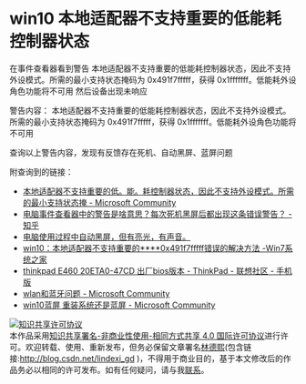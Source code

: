 
# win10 本地适配器不支持重要的低能耗控制器状态

在事件查看器看到警告 本地适配器不支持重要的低能耗控制器状态，因此不支持外设模式。所需的最小支持状态掩码为 0x491f7fffff，获得 0x1fffffff。低能耗外设角色功能将不可用 然后设备出现未响应

<!--more-->


<!-- csdn -->

警告内容： 本地适配器不支持重要的低能耗控制器状态，因此不支持外设模式。所需的最小支持状态掩码为 0x491f7fffff，获得 0x1fffffff。低能耗外设角色功能将不可用

查询以上警告内容，发现有反馈存在死机、自动黑屏、蓝屏问题

附查询到的链接：

- [本地适配器不支持重要的低。能。耗控制器状态，因此不支持外设模式。所需的最小支持状态掩 - Microsoft Community](https://answers.microsoft.com/zh-hans/windows/forum/all/%E6%9C%AC%E5%9C%B0%E9%80%82%E9%85%8D%E5%99%A8/6e35d490-4557-4191-abae-05cc4fa60a3b )
- [电脑事件查看器中的警告是啥意思？每次死机黑屏后都出现这条错误警告？ - 知乎](https://www.zhihu.com/question/304400728 )
- [电脑使用过程中自动黑屏，但有亮光，有声音。](http://bbs.360.cn/thread-15508055-1-1.html )
- [win10：本地适配器不支持重要的****0x491f7fffff错误的解决方法 -Win7系统之家](http://www.winwin7.com/JC/15102.html )
- [thinkpad E460 20ETA0-47CD 出厂bios版本 - ThinkPad - 联想社区 - 手机版](https://mbbs.thinkpad.com/thinkthread-4215839-1-1.html )
- [wlan和蓝牙问题 - Microsoft Community](https://answers.microsoft.com/zh-hans/windows/forum/all/wlan%E5%92%8C%E8%93%9D%E7%89%99%E9%97%AE%E9%A2%98/520642cc-12ef-48ff-ac20-f7970b6de22d )
- [win10蓝屏 重装系统还是蓝屏 - Microsoft Community](https://answers.microsoft.com/zh-hans/windows/forum/windows_10-performance/win10%E8%93%9D%E5%B1%8F/f92a4b26-923e-4e3b-a9a7-0795888b7136 )





<a rel="license" href="http://creativecommons.org/licenses/by-nc-sa/4.0/"><img alt="知识共享许可协议" style="border-width:0" src="https://licensebuttons.net/l/by-nc-sa/4.0/88x31.png" /></a><br />本作品采用<a rel="license" href="http://creativecommons.org/licenses/by-nc-sa/4.0/">知识共享署名-非商业性使用-相同方式共享 4.0 国际许可协议</a>进行许可。欢迎转载、使用、重新发布，但务必保留文章署名[林德熙](http://blog.csdn.net/lindexi_gd)(包含链接:http://blog.csdn.net/lindexi_gd )，不得用于商业目的，基于本文修改后的作品务必以相同的许可发布。如有任何疑问，请与我[联系](mailto:lindexi_gd@163.com)。